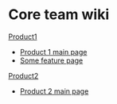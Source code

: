 # Core team wiki

[Product1]()

  * [Product 1 main page](Product1/product1.md)
  * [Some feature page](Product1/some_feature.md)

[Product2]()

  * [Product 2 main page](Product2/product2.md)
